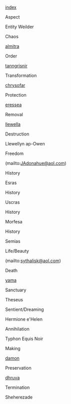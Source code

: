 

[index](index.md)

Aspect

 Entity Weilder

Chaos

 [almitra](almitra.md) 

Order

 [tanngrisnir](tanngrisnir.md) 

Transformation

 [chrysofar](chrysofar.md) 

Protection

 [eressea](eressea.md) 

Removal

 [llewella](llewella.md) 

Destruction

Llewellyn ap-Owen

Freedom

 (mailto:JAdonahue@aol.com) 

History

Esras

History

Uscras

History

Morfesa

History

Semias

Life/Beauty

 (mailto:sythalisk@aol.com) 

Death

 [yama](yama.md) 

Sanctuary

Theseus

Sentient/Dreaming

Hermione e'Helen

Annihilation

Typhon Equis Noir

Making

 [damon](damon.md) 

Preservation

 [dhruva](dhruva.md) 

Termination

Sheherezade
